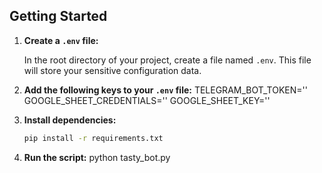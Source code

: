 ## Getting Started

1. **Create a `.env` file:**

   In the root directory of your project, create a file named `.env`. This file will store your sensitive configuration data.

2. **Add the following keys to your `.env` file:**
TELEGRAM_BOT_TOKEN=''
GOOGLE_SHEET_CREDENTIALS=''
GOOGLE_SHEET_KEY=''

3. **Install dependencies:**

   ```bash
   pip install -r requirements.txt

4. **Run the script:**
  python tasty_bot.py
